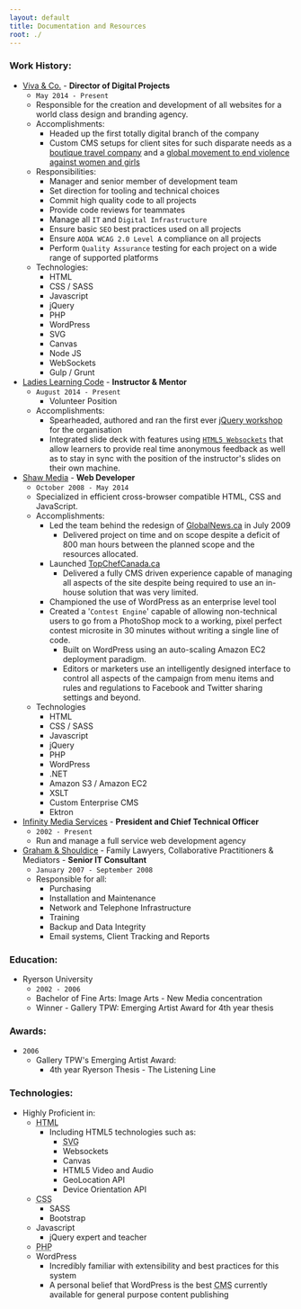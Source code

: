 ```yaml
---
layout: default
title: Documentation and Resources
root: ./
---
```


### Work History:
* [Viva & Co.](http://vivaandco.com) - **Director of Digital Projects**
  * ```May 2014 - Present```
  * Responsible for the creation and development of all websites for a world class design and branding agency.
  * Accomplishments:
    * Headed up the first totally digital branch of the company
    * Custom CMS setups for client sites for such disparate needs as a [boutique travel company](http://trufflepig.com) and a [global movement to end violence against women and girls](http://onebillionrising.org)
  * Responsibilities:
    * Manager and senior member of development team
    * Set direction for tooling and technical choices
    * Commit high quality code to all projects
    * Provide code reviews for teammates
    * Manage all `IT` and `Digital Infrastructure`
    * Ensure basic `SEO` best practices used on all projects
    * Ensure `AODA WCAG 2.0 Level A` compliance on all projects
    * Perform `Quality Assurance` testing for each project on a wide range of supported platforms
  * Technologies:
    * HTML
    * CSS / SASS
    * Javascript
    * jQuery
    * PHP
    * WordPress
    * SVG 
    * Canvas
    * Node JS
    * WebSockets
    * Gulp / Grunt
* [Ladies Learning Code](http://ladieslearningcode.com) - **Instructor & Mentor** 
  * ```August 2014 - Present```
    * Volunteer Position
  * Accomplishments:
    * Spearheaded, authored and ran the first ever [jQuery workshop](http://infn8.github.io/LLC-Intro-To-jQuery/#slide1) for the organisation
    * Integrated slide deck with features using [`HTML5 Websockets`](http://www.html5rocks.com/en/tutorials/websockets/basics/) that allow learners to provide real time anonymous feedback as well as to stay in sync with the position of the instructor's slides on their own machine. 
* [Shaw Media](http://shawmedia.ca) - **Web Developer**
  * ```October 2008 - May 2014```
  * Specialized in efficient cross-browser compatible HTML, CSS and JavaScript.
  * Accomplishments:
    * Led the team behind the redesign of [GlobalNews.ca](http://GlobalNews.ca) in July 2009
      * Delivered project on time and on scope despite a deficit of 800 man hours between the planned scope and the resources allocated.
    * Launched [TopChefCanada.ca](http://TopChefCanada.ca)
      * Delivered a fully CMS driven experience capable of managing all aspects of the site despite being required to use an in-house solution that was very limited.
    * Championed the use of WordPress as an enterprise level tool
    * Created a '`Contest Engine`' capable of allowing non-technical users to go from a PhotoShop mock to a working, pixel perfect contest microsite in 30 minutes without writing a single line of code.
      * Built on WordPress using an auto-scaling Amazon EC2 deployment paradigm.
      * Editors or marketers use an intelligently designed interface to control all aspects of the campaign from menu items and rules and regulations to Facebook and Twitter sharing settings and beyond.
  * Technologies
    * HTML
    * CSS / SASS
    * Javascript
    * jQuery
    * PHP
    * WordPress
    * .NET
    * Amazon S3 / Amazon EC2
    * XSLT
    * Custom Enterprise CMS
    * Ektron
* [Infinity Media Services](http://infinitymedia.ca) - **President and Chief Technical Officer**
  * ```2002 - Present```
  * Run and manage a full service web development agency
* [Graham & Shouldice](http://GrahamAndShouldice.ca) - Family Lawyers, Collaborative Practitioners & Mediators  -  **Senior IT Consultant**
  * ```January 2007 - September 2008```
  * Responsible for all:
    * Purchasing
    * Installation and Maintenance
    * Network and Telephone Infrastructure
    * Training
    * Backup and Data Integrity
    * Email systems, Client Tracking and Reports


### Education:
* Ryerson University
  * ```2002 - 2006```
  * Bachelor of Fine Arts: Image Arts - New Media concentration
  * Winner - Gallery TPW: Emerging Artist Award for 4th year thesis

### Awards:

* ```2006```
  * Gallery TPW's Emerging Artist Award: 
    * 4th year Ryerson Thesis - The Listening Line

### Technologies:

* Highly Proficient in:
  * <acronym title="HyperText Markup Language">HTML</acronym>
    * Including HTML5 technologies such as:
      * <acronym title="Scalable Vector Graphics">SVG</acronym> 
      * Websockets
      * Canvas
      * HTML5 Video and Audio
      * GeoLocation API
      * Device Orientation API
  * <acronym title="Cascading StyleSheets">CSS</acronym>
    * SASS
    * Bootstrap
  * Javascript
    * jQuery expert and teacher
  * <acronym title="PHP Hypertext Preprocessor">PHP</acronym>
  * WordPress
    * Incredibly familiar with extensibility and best practices for this system
    * A personal belief that WordPress is the best <acronym title="Content Management System">CMS</acronym>  currently available for general purpose content publishing

